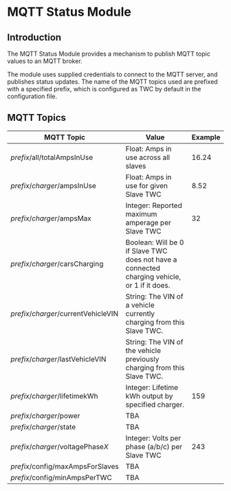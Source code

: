 # MQTT Status Module

## Introduction

The MQTT Status Module provides a mechanism to publish MQTT topic values to an MQTT broker.

The module uses supplied credentials to connect to the MQTT server, and publishes status updates. The name of the MQTT topics used are prefixed with a specified prefix, which is configured as TWC by default in the configuration file.

## MQTT Topics

| MQTT Topic                       | Value                                  | Example |
| -------------------------------- | -------------------------------------- | ------- |
| *prefix*/all/totalAmpsInUse      | Float: Amps in use across all slaves   | 16.24 |
| *prefix*/*charger*/ampsInUse     | Float: Amps in use for given Slave TWC | 8.52 |
| *prefix*/*charger*/ampsMax       | Integer: Reported maximum amperage per Slave TWC | 32 |
| *prefix*/*charger*/carsCharging  | Boolean: Will be 0 if Slave TWC does not have a connected charging vehicle, or 1 if it does. |
| *prefix*/*charger*/currentVehicleVIN | String: The VIN of a vehicle currently charging from this Slave TWC. |
| *prefix*/*charger*/lastVehicleVIN | String: The VIN of the vehicle previously charging from this Slave TWC. |
| *prefix*/*charger*/lifetimekWh   | Integer: Lifetime kWh output by specified charger. | 159 |
| *prefix*/*charger*/power         | TBA |
| *prefix*/*charger*/state         | TBA |
| *prefix*/*charger*/voltagePhase*X* | Integer: Volts per phase (a/b/c) per Slave TWC  | 243 |
| *prefix*/config/maxAmpsForSlaves | TBA |
| *prefix*/config/minAmpsPerTWC    | TBA |
